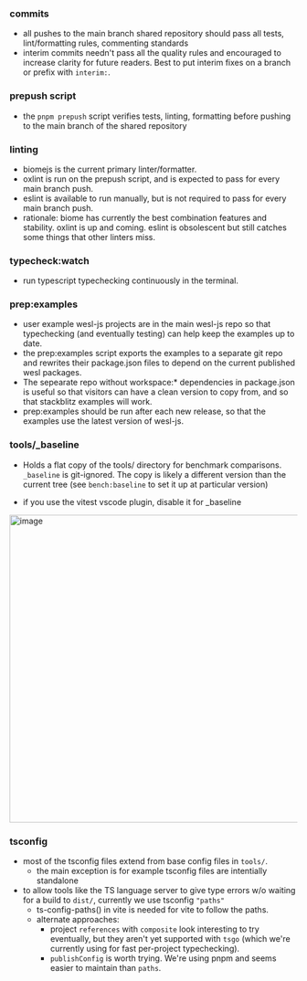 ### commits
- all pushes to the main branch shared repository should pass all tests, lint/formatting rules, commenting standards
- interim commits needn't pass all the quality rules and encouraged to increase clarity for future readers. Best to put interim fixes on a branch or prefix with `interim:`.

### prepush script
- the `pnpm prepush` script verifies tests, linting, formatting before pushing to the main branch of the shared repository

### linting
- biomejs is the current primary linter/formatter.
- oxlint is run on the prepush script, and is expected to pass for every main branch push.
- eslint is available to run manually, but is not required to pass for every main branch push.
- rationale: biome has currently the best combination features and stability. oxlint is up and coming. eslint is obsolescent but still catches some things that other linters miss.

### typecheck:watch
- run typescript typechecking continuously in the terminal.

### prep:examples
- user example wesl-js projects are in the main wesl-js repo
so that typechecking (and eventually testing) can help keep the examples up to date. 
- the prep:examples script exports the examples 
to a separate git repo
and rewrites their package.json files to depend on 
the current published wesl packages.
- The sepearate repo without workspace:* dependencies in package.json
is useful so that visitors can have a clean version to copy from,
and so that stackblitz examples will work.
- prep:examples should be run after each new release, 
so that the examples use the latest version of wesl-js.

### tools/_baseline
- Holds a flat copy of the tools/ directory for benchmark comparisons.
`_baseline` is git-ignored.
The copy is likely a different version than the current tree 
(see `bench:baseline` to set it up at particular version)

- if you use the vitest vscode plugin, disable it for _baseline
<img width="539" alt="image" src="https://github.com/user-attachments/assets/84e3a309-108a-4b6a-b05e-c31acc6f3dc2" />

### tsconfig 
- most of the tsconfig files extend from base config files in `tools/`.
  - the main exception is for example tsconfig files are intentially standalone
- to allow tools like the TS language server
  to give type errors w/o waiting for a build to `dist/`,
 currently we use tsconfig `"paths"` 
  - ts-config-paths() in vite is needed for vite to follow the paths.
  - alternate approaches:
    - project `references` with `composite` look interesting to try eventually,
    but they aren't yet supported with `tsgo` (which we're currently using for fast 
    per-project typechecking). 
    - `publishConfig` is worth trying. We're using pnpm and 
      seems easier to maintain than `paths`.
    
